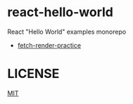 # react-hello-world

React "Hello World" examples monorepo

- [fetch-render-practice](https://github.com/JHSeo-git/react-hello-world/tree/main/apps/ex-fetch-render)

# LICENSE

[MIT](./LICENSE)
